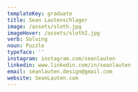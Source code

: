 ```yaml
---
templateKey: graduate
title: Sean Lautenschlager
image: /assets/sloth.jpg
imageHover: /assets/sloth2.jpg
verb: Solving
noun: Puzzle
typeface: ''
instagram: instagram.com/seanlauten
linkedin: www.linkedin.com/in/seanlauten
email: seanlauten.design@gmail.com
website: SeanLauten.com
---
```


